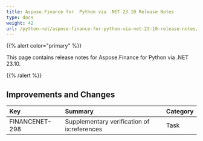 ```yaml
---
title: Aspose.Finance for  Python via .NET 23.10 Release Notes
type: docs
weight: 42
url: /python-net/aspose-finance-for-python-via-net-23-10-release-notes/
---
```


{{% alert color="primary" %}}

This page contains release notes for Aspose.Finance for Python via .NET 23.10.


{{% /alert %}}

## **Improvements and Changes**

|**Key**|**Summary**|**Category**|
| :- | :- | :- |
|FINANCENET-298|Supplementary verification of ix:references|Task|

